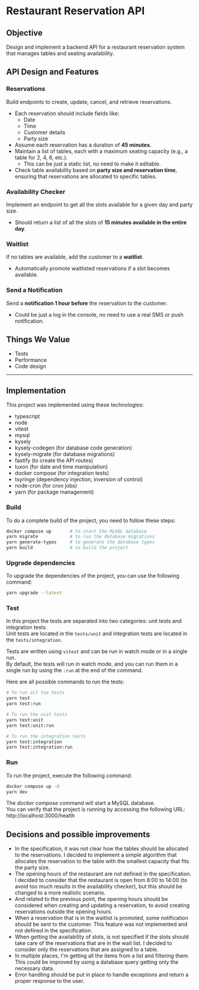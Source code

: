 # Restaurant Reservation API

## Objective
Design and implement a backend API for a restaurant reservation system that manages tables and seating availability.

## API Design and Features

### Reservations
Build endpoints to create, update, cancel, and retrieve reservations.
- Each reservation should include fields like:
    - Date
    - Time
    - Customer details
    - Party size
- Assume each reservation has a duration of **45 minutes**.
- Maintain a list of tables, each with a maximum seating capacity (e.g., a table for 2, 4, 6, etc.).
    - This can be just a static list, no need to make it editable.
- Check table availability based on **party size and reservation time**, ensuring that reservations are allocated to specific tables.

### Availability Checker
Implement an endpoint to get all the slots available for a given day and party size.
- Should return a list of all the slots of **15 minutes available in the entire day**.

### Waitlist
If no tables are available, add the customer to a **waitlist**.
- Automatically promote waitlisted reservations if a slot becomes available.

### Send a Notification
Send a **notification 1 hour before** the reservation to the customer.
- Could be just a log in the console, no need to use a real SMS or push notification.

## Things We Value
- Tests
- Performance
- Code design

---

## Implementation

This project was implemented using these technologies:
- typescript
- node
- vitest
- mysql
- kysely
- kysely-codegen (for database code generation)
- kysely-migrate (for database migrations)
- fastify (to create the API routes)
- luxon (for date and time manipulation)
- docker compose (for integration tests)
- tsyringe (dependency injection, inversion of control)
- node-cron (for cron jobs)
- yarn (for package management)

### Build

To do a complete build of the project, you need to follow these steps:
```bash
docker compose up       # to start the MySQL database
yarn migrate            # to run the database migrations
yarn generate-types     # to generate the database types
yarn build              # to build the project
```

### Upgrade dependencies

To upgrade the dependencies of the project, you can use the following command:
```bash
yarn upgrade --latest
```

### Test

In this project the tests are separated into two categories: unit tests and integration tests.  
Unit tests are located in the `tests/unit` and integration tests are located in the `tests/integration`.

Tests are written using `vitest` and can be run in watch mode or in a single run.  
By default, the tests will run in watch mode, and you can run them in a single run by using the `:run` at the end of the command.

Here are all possible commands to run the tests:
```bash
# To run all tne tests
yarn test
yarn test:run

# To run the unit tests
yarn test:unit
yarn test:unit:run

# To run the integration tests
yarn test:integration
yarn test:integration:run
```

### Run

To run the project, execute the following command:
```bash
docker compose up -d
yarn dev
```

The *docker compose* command will start a MySQL database.  
You can verify that the project is running by accessing the following URL: http://localhost:3000/health

## Decisions and possible improvements

- In the specification, it was not clear how the tables should be allocated to the reservations. I decided to implement a simple algorithm that allocates the reservation to the table with the smallest capacity that fits the party size.
- The opening hours of the restaurant are not defined in the specification. I decided to consider that the restaurant is open from 8:00 to 14:00 (to avoid too much results in the availability checker), but this should be changed to a more realistic scenario.
- And related to the previous point, the opening hours should be considered when creating and updating a reservation, to avoid creating reservations outside the opening hours.
- When a reservation that is in the waitlist is promoted, some notification should be sent to the customer. This feature was not implemented and not defined in the specification.
- When getting the availability of slots, is not specified if the slots should take care of the reservations that are in the wait list. I decided to consider only the reservations that are assigned to a table.
- In multiple places, I'm getting all the items from a list and filtering them. This could be improved by using a database query getting only the necessary data.
- Error handling should be put in place to handle exceptions and return a proper response to the user.